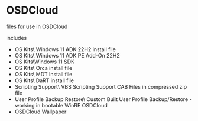 # OSDCloud
files for use in OSDCloud

includes 

 - OS Kits\ Windows 11 ADK 22H2 install file
 - OS Kits\ Windows 11 ADK PE Add-On 22H2
 - OS Kits\Windows 11 SDK
 - OS Kits\ Orca install file
 - OS Kits\ MDT Install file
 - OS Kits\ DaRT install file
 - Scripting Support\ VBS Scripting Support CAB Files in compressed zip file
 - User Profile Backup Restore\ Custom Built User Profile Backup/Restore - working in bootable WinRE OSDCloud
 - OSDCloud Wallpaper
   
